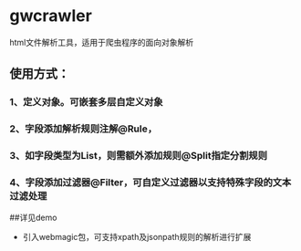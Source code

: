 # gwcrawler
html文件解析工具，适用于爬虫程序的面向对象解析
## 使用方式：
### 1、定义对象。可嵌套多层自定义对象
### 2、字段添加解析规则注解@Rule，
### 3、如字段类型为List，则需额外添加规则@Split指定分割规则
### 4、字段添加过滤器@Filter，可自定义过滤器以支持特殊字段的文本过滤处理
##详见demo

* 引入webmagic包，可支持xpath及jsonpath规则的解析进行扩展

